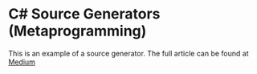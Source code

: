 # C# Source Generators (Metaprogramming)

This is an example of a source generator. The full article can be found at
[Medium](https://medium.com/@gerhardmaree/)
